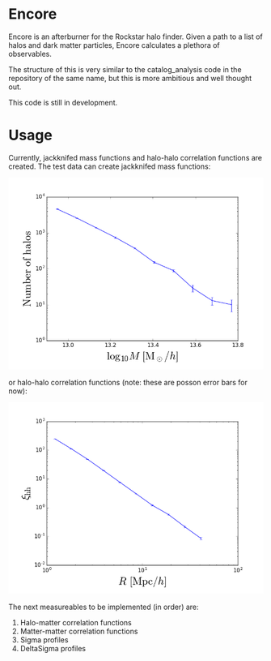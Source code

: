 Encore
======
Encore is an afterburner for the Rockstar halo finder. 
Given a path to a list of halos and dark matter particles, 
Encore calculates a plethora of observables.

The structure of this is very similar to the catalog_analysis
code in the repository of the same name, but this is more
ambitious and well thought out.

This code is still in development.

Usage
=====
Currently, jackknifed mass functions and
halo-halo correlation functions are created.
The test data can create jackknifed mass functions:

![mf_example](plots/MF_example.png)

or halo-halo correlation functions (note: these are posson error bars for now):

![hhcf_example](plots/HHCF_example.png)

The next measureables to be implemented (in order) are:
1. Halo-matter correlation functions
2. Matter-matter correlation functions
3. Sigma profiles
4. DeltaSigma profiles
